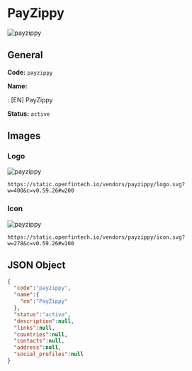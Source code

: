 
# PayZippy 
![payzippy](https://static.openfintech.io/vendors/payzippy/logo.svg?w=400&c=v0.59.26#w200)  

## General 
 
**Code:** `payzippy` 
 
**Name:** 
 
:	[EN] PayZippy 
 
**Status:** `active` 
 

## Images 

### Logo 
 
![payzippy](https://static.openfintech.io/vendors/payzippy/logo.svg?w=400&c=v0.59.26#w200)  

```
https://static.openfintech.io/vendors/payzippy/logo.svg?w=400&c=v0.59.26#w200
```  

### Icon 
 
![payzippy](https://static.openfintech.io/vendors/payzippy/icon.svg?w=278&c=v0.59.26#w100)  

```
https://static.openfintech.io/vendors/payzippy/icon.svg?w=278&c=v0.59.26#w100
```  

## JSON Object 

```json
{
  "code":"payzippy",
  "name":{
    "en":"PayZippy"
  },
  "status":"active",
  "description":null,
  "links":null,
  "countries":null,
  "contacts":null,
  "address":null,
  "social_profiles":null
}
```  
